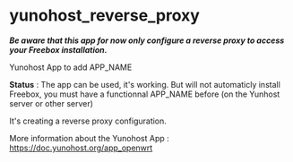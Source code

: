 yunohost_reverse_proxy
===========

***Be aware that this app for now only configure a reverse proxy to access your Freebox installation.***

  Yunohost App to add APP_NAME

**Status** : The app can be used, it's working. But will not automaticly install Freebox, you must have a functionnal APP_NAME before (on the Yunhost server or other server)

It's creating a reverse proxy configuration.

More information about the Yunohost App :
https://doc.yunohost.org/app_openwrt
